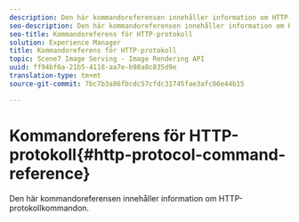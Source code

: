 ```yaml
---
description: Den här kommandoreferensen innehåller information om HTTP-protokollkommandon.
seo-description: Den här kommandoreferensen innehåller information om HTTP-protokollkommandon.
seo-title: Kommandoreferens för HTTP-protokoll
solution: Experience Manager
title: Kommandoreferens för HTTP-protokoll
topic: Scene7 Image Serving - Image Rendering API
uuid: ff94bf6a-21b5-4118-aa7e-b98a8c835d9e
translation-type: tm+mt
source-git-commit: 7bc7b3a86fbcdc57cfdc31745fae3afc06e44b15

---
```



# Kommandoreferens för HTTP-protokoll{#http-protocol-command-reference}

Den här kommandoreferensen innehåller information om HTTP-protokollkommandon.

